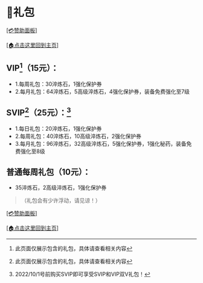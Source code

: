 # 🎁礼包

[[💳赞助面板]](/zz.md)

[[🏠点击这里回到主页]](README.md)

## VIP[^V]（15元）：

- 1.每周礼包：30淬炼石，1强化保护券
- 2.每月礼包：64淬炼石，5高级淬炼石，4强化保护券，装备免费强化至7级

## SVIP[^V]（25元）：[^1]

- 1.每日礼包：20淬炼石，1强化保护券
- 2.每周礼包：40淬炼石，10高级淬炼石，2强化保护券
- 3.每月礼包：96淬炼石，32高级淬炼石，5强化保护券，1强化秘药，装备免费强化至8级

[^1]: 2022/10/1号前购买SVIP即可享受SVIP和VIP双V礼包！
[^V]: 此页面仅展示包含的礼包，具体请查看相关内容

## 普通每周礼包（10元）：
- 35淬炼石，2高级淬炼石，1强化保护券

> （礼包会有少许浮动，请见谅！）

[[💳赞助面板]](/zz.md)

[[🏠点击这里回到主页]](README.md)
